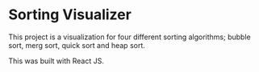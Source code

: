 # Sorting Visualizer
This project is a visualization for four different sorting algorithms; bubble sort, merg sort, quick sort and heap sort.

This was built with React JS.
